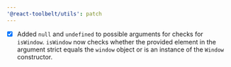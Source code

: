 ```yaml
---
'@react-toolbelt/utils': patch
---
```


- [x] Added `null` and `undefined` to possible arguments for checks for `isWindow`. `isWindow` now checks whether the provided element in the argument strict equals the `window` object or is an instance of the `Window` constructor.

